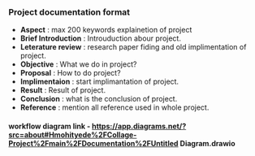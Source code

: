 ### Project documentation format
- <b>Aspect</b> :  max 200 keywords explainetion of project
- <b>Brief Introduction</b> : Introuduction abour project.
- <b>Leterature review</b> : research paper fiding and old implimentation of project.
- <b>Objective</b> : What we do in project?
- <b>Proposal</b> : How to do project?
- <b>Implimentaion</b> : start implimantation of project.
- <b>Result</b> : Result of project.
- <b>Conclusion</b> : what is the conclusion of project.
- <b>Reference</b> : mention all reference used in whole project.


#### workflow diagram link - https://app.diagrams.net/?src=about#Hmohityede%2FCollage-Project%2Fmain%2FDocumentation%2FUntitled Diagram.drawio
